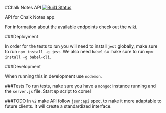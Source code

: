 #Chalk Notes API [![Build Status](https://travis-ci.org/HackerYou/chalk-api.svg)](https://travis-ci.org/HackerYou/starbuck-api)

API for Chalk Notes app.

For information about the available endpoints check out the [wiki](https://github.com/HackerYou/chalk-api/wiki).

###Deployment

In order for the tests to run you will need to install `jest` globally, make sure to run `npm install -g jest`. We also need `babel` so make sure to run `npm install -g babel-cli`.

###Development

When running this in development use `nodemon`.

###Tests
To run tests, make sure you have a `mongod` instance running and the `server.js` file. Start up script to come!


###TODO
In `v2` make API follow [`json:api`](http://jsonapi.org/) spec, to make it more adaptable to future clients. It will create a standardized interface.

